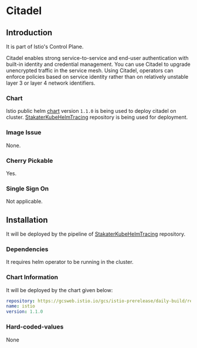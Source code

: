 # Citadel

## Introduction
It is part of Istio's Control Plane. 

Citadel enables strong service-to-service and end-user authentication with built-in identity and credential management. You can use Citadel to upgrade unencrypted traffic in the service mesh. Using Citadel, operators can enforce policies based on service identity rather than on relatively unstable layer 3 or layer 4 network identifiers.

### Chart
Istio public helm [chart](https://github.com/istio/istio/tree/master/install/kubernetes/helm/istio) version `1.1.0` is being used to deploy citadel on cluster. [StakaterKubeHelmTracing](https://github.com/stakater/StakaterKubeHelmTracing) repository is being used for deployment.

### Image Issue
None.

### Cherry Pickable
Yes.

### Single Sign On
Not applicable.

## Installation
It will be deployed by the pipeline of [StakaterKubeHelmTracing](https://github.com/stakater/StakaterKubeHelmTracing) repository.

### Dependencies
It requires helm operator to be running in the cluster.

### Chart Information
It will be deployed by the chart given below:

```yaml
repository: https://gcsweb.istio.io/gcs/istio-prerelease/daily-build/release-1.1-latest-daily/charts/
name: istio
version: 1.1.0
```

### Hard-coded-values
None
